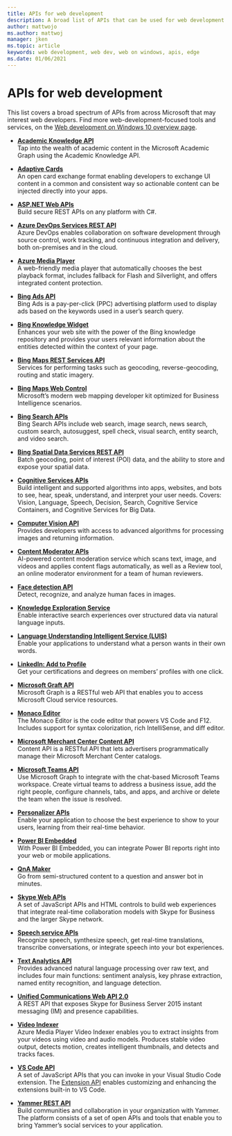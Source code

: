 ```yaml
---
title: APIs for web development
description: A broad list of APIs that can be used for web development from products across Microsoft.
author: mattwojo 
ms.author: mattwoj 
manager: jken
ms.topic: article
keywords: web development, web dev, web on windows, apis, edge
ms.date: 01/06/2021
---
```


# APIs for web development

This list covers a broad spectrum of APIs from across Microsoft that may interest web developers. Find more web-development-focused tools and services, on the [Web development on Windows 10 overview page](/overview.md).

- **[Academic Knowledge API](https://azure.microsoft.com/services/cognitive-services/academic-knowledge/)**<br>
Tap into the wealth of academic content in the Microsoft Academic Graph using the Academic Knowledge API.

- **[Adaptive Cards](https://adaptivecards.io/)**<br>
An open card exchange format enabling developers to exchange UI content in a common and consistent way so actionable content can be injected directly into your apps.

- **[ASP.NET Web APIs](https://dotnet.microsoft.com/apps/aspnet/apis)**<br>
Build secure REST APIs on any platform with C#.

- **[Azure DevOps Services REST API](/rest/api/azure/devops/)**<br>
Azure DevOps enables collaboration on software development through source control, work tracking, and continuous integration and delivery, both on-premises and in the cloud.

- **[Azure Media Player](https://azure.microsoft.com/services/media-services/media-player/)**<br>
A web-friendly media player that automatically chooses the best playback format, includes fallback for Flash and Silverlight, and offers integrated content protection.

- **[Bing Ads API](/advertising/guides/)**<br>
Bing Ads is a pay-per-click (PPC) advertising platform used to display ads based on the keywords used in a user’s search query.

- **[Bing Knowledge Widget](https://www.bing.com/widget/knowledge)**<br>
Enhances your web site with the power of the Bing knowledge repository and provides your users relevant information about the entities detected within the context of your page.

- **[Bing Maps REST Services API](/bingmaps/rest-services/index.md)**<br>
Services for performing tasks such as geocoding, reverse-geocoding, routing and static imagery.

- **[Bing Maps Web Control](https://www.bing.com/api/maps/sdkrelease/mapcontrol/isdk#overview)**<br>
Microsoft’s modern web mapping developer kit optimized for Business Intelligence scenarios.

- **[Bing Search APIs](https://www.microsoft.com/bing/apis)**<br>
Bing Search APIs include web search, image search, news search, custom search, autosuggest, spell check, visual search, entity search, and video search.

- **[Bing Spatial Data Services REST API](/bingmaps/spatial-data-services/)**<br>
Batch geocoding, point of interest (POI) data, and the ability to store and expose your spatial data.

- **[Cognitive Services APIs](/azure/cognitive-services/)**<br>
Build intelligent and supported algorithms into apps, websites, and bots to see, hear, speak, understand, and interpret your user needs. Covers: Vision, Language, Speech, Decision, Search, Cognitive Service Containers, and Cognitive Services for Big Data.

- **[Computer Vision API](/azure/cognitive-services/computer-vision/)**<br>
Provides developers with access to advanced algorithms for processing images and returning information.

- **[Content Moderator APIs](/azure/cognitive-services/content-moderator/overview.md)**<br>
AI-powered content moderation service which scans text, image, and videos and applies content flags automatically, as well as a Review tool, an online moderator environment for a team of human reviewers.

- **[Face detection API](/azure/cognitive-services/face/)**<br>
Detect, recognize, and analyze human faces in images.

- **[Knowledge Exploration Service](https://github.com/microsoft/cognitive-research-technologies-docs/blob/master/knowledge-exploration-service/GettingStarted.md)**<br>
Enable interactive search experiences over structured data via natural language inputs.

- **[Language Understanding Intelligent Service (LUIS)](/azure/cognitive-services/luis/)**<br>
Enable your applications to understand what a person wants in their own words.

- **[LinkedIn: Add to Profile](https://addtoprofile.linkedin.com/)**<br>
Get your certifications and degrees on members’ profiles with one click.

- **[Microsoft Graft API](/graph/use-the-api)**<br>
Microsoft Graph is a RESTful web API that enables you to access Microsoft Cloud service resources.

- **[Monaco Editor](https://microsoft.github.io/monaco-editor/)**<br>
The Monaco Editor is the code editor that powers VS Code and F12. Includes support for syntax colorization, rich IntelliSense, and diff editor.

- **[Microsoft Merchant Center Content API](/advertising/shopping-content/)**<br>
Content API is a RESTful API that lets advertisers programmatically manage their Microsoft Merchant Center catalogs.

- **[Microsoft Teams API](/graph/teams-concept-overview)**<br>
Use Microsoft Graph to integrate with the chat-based Microsoft Teams workspace. Create virtual teams to address a business issue, add the right people, configure channels, tabs, and apps, and archive or delete the team when the issue is resolved.

- **[Personalizer APIs](/azure/cognitive-services/personalizer/)**<br>
Enable your application to choose the best experience to show to your users, learning from their real-time behavior.

- **[Power BI Embedded](https://azure.microsoft.com/services/power-bi-embedded/)**<br>
With Power BI Embedded, you can integrate Power BI reports right into your web or mobile applications.

- **[QnA Maker](/azure/cognitive-services/QnAMaker/)**<br>
Go from semi-structured content to a question and answer bot in minutes.

- **[Skype Web APIs](/skype-sdk/websdk/docs/skypewebsdk)**<br>
A set of JavaScript APIs and HTML controls to build web experiences that integrate real-time collaboration models with Skype for Business and the larger Skype network.

- **[Speech service APIs](/azure/cognitive-services/speech-service/)**<br>
Recognize speech, synthesize speech, get real-time translations, transcribe conversations, or integrate speech into your bot experiences.

- **[Text Analytics API](/azure/cognitive-services/text-analytics/)**<br>
Provides advanced natural language processing over raw text, and includes four main functions: sentiment analysis, key phrase extraction, named entity recognition, and language detection.

- **[Unified Communications Web API 2.0](/skype-sdk/ucwa/unifiedcommunicationswebapi2_0)**<br>
    A REST API that exposes Skype for Business Server 2015 instant messaging (IM) and presence capabilities.

- **[Video Indexer](/azure/media-services/video-indexer/)**<br>
Azure Media Player Video Indexer enables you to extract insights from your videos using video and audio models. Produces stable video output, detects motion, creates intelligent thumbnails, and detects and tracks faces.

- **[VS Code API](https://code.visualstudio.com/api/references/vscode-api)**<br>
A set of JavaScript APIs that you can invoke in your Visual Studio Code extension. The [Extension API](https://code.visualstudio.com/api) enables customizing and enhancing the extensions built-in to VS Code.

- **[Yammer REST API](https://developer.yammer.com/docs/getting-started)**<br>
Build communities and collaboration in your organization with Yammer. The platform consists of a set of open APIs and tools that enable you to bring Yammer’s social services to your application.
